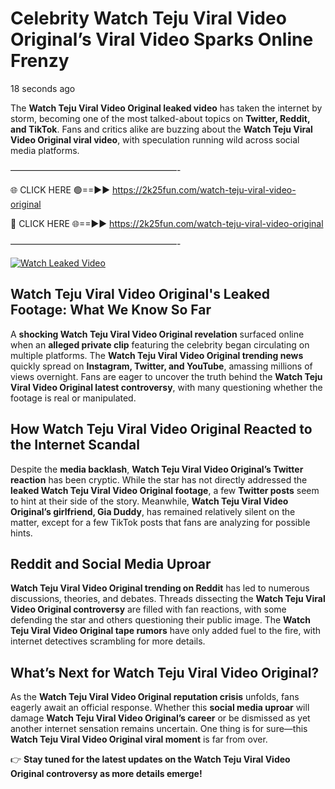 # Celebrity Watch Teju Viral Video Original’s Viral Video Sparks Online Frenzy

18 seconds ago

The **Watch Teju Viral Video Original leaked video** has taken the internet by storm, becoming one of the most talked-about topics on **Twitter, Reddit, and TikTok**. Fans and critics alike are buzzing about the **Watch Teju Viral Video Original viral video**, with speculation running wild across social media platforms.

———————————————————-

🌐 CLICK HERE 🟢==►► https://2k25fun.com/watch-teju-viral-video-original

🔴 CLICK HERE 🌐==►► https://2k25fun.com/watch-teju-viral-video-original

———————————————————-

[![Watch Leaked Video](https://miro.medium.com/v2/resize:fit:828/format:webp/1*cilzJN44JGOrTw9NJCrNHA.gif "Watch Leaked Video")](https://2k25fun.com/watch-teju-viral-video-original)

## **Watch Teju Viral Video Original's Leaked Footage: What We Know So Far**  
A **shocking Watch Teju Viral Video Original revelation** surfaced online when an **alleged private clip** featuring the celebrity began circulating on multiple platforms. The **Watch Teju Viral Video Original trending news** quickly spread on **Instagram, Twitter, and YouTube**, amassing millions of views overnight. Fans are eager to uncover the truth behind the **Watch Teju Viral Video Original latest controversy**, with many questioning whether the footage is real or manipulated.  

## **How Watch Teju Viral Video Original Reacted to the Internet Scandal**  
Despite the **media backlash**, **Watch Teju Viral Video Original’s Twitter reaction** has been cryptic. While the star has not directly addressed the **leaked Watch Teju Viral Video Original footage**, a few **Twitter posts** seem to hint at their side of the story. Meanwhile, **Watch Teju Viral Video Original’s girlfriend, Gia Duddy**, has remained relatively silent on the matter, except for a few TikTok posts that fans are analyzing for possible hints.  

## **Reddit and Social Media Uproar**  
**Watch Teju Viral Video Original trending on Reddit** has led to numerous discussions, theories, and debates. Threads dissecting the **Watch Teju Viral Video Original controversy** are filled with fan reactions, with some defending the star and others questioning their public image. The **Watch Teju Viral Video Original tape rumors** have only added fuel to the fire, with internet detectives scrambling for more details.  

## **What’s Next for Watch Teju Viral Video Original?**  
As the **Watch Teju Viral Video Original reputation crisis** unfolds, fans eagerly await an official response. Whether this **social media uproar** will damage **Watch Teju Viral Video Original’s career** or be dismissed as yet another internet sensation remains uncertain. One thing is for sure—this **Watch Teju Viral Video Original viral moment** is far from over.  

👉 **Stay tuned for the latest updates on the Watch Teju Viral Video Original controversy as more details emerge!**  